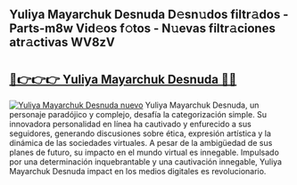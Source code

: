## Yuliya Mayarchuk Desnuda D𝚎sn𝚞dos filtr𝚊dos - Parts-m8w Vid𝚎os f𝚘tos - N𝚞evas filtr𝚊ciones atr𝚊ctivas WV8zV

# <h2><a href="http://mb1gvp4.tromn.icu/?c=Yuliya+Mayarchuk+Desnuda">🔗👉👉👉 Yuliya Mayarchuk Desnuda 🔗🔗</a></h2>

[![Yuliya Mayarchuk Desnuda nuevo](https://i.imgur.com/pEAQMta.gif)](http://mb1gvp4.tromn.icu/?c=Yuliya+Mayarchuk+Desnuda)
Yuliya Mayarchuk Desnuda, un personaje paradójico y complejo, desafía la categorización simple. Su innovadora personalidad en línea ha cautivado y enfurecido a sus seguidores, generando discusiones sobre ética, expresión artística y la dinámica de las sociedades virtuales. A pesar de la ambigüedad de sus planes de futuro, su impacto en el mundo virtual es innegable. Impulsado por una determinación inquebrantable y una cautivación innegable, Yuliya Mayarchuk Desnuda impact en los medios digitales es revolucionario.
